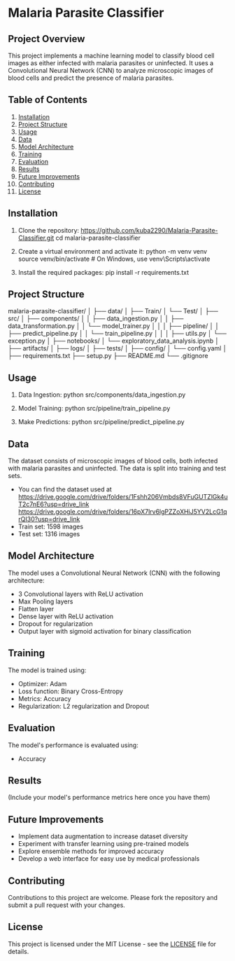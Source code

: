 # Malaria Parasite Classifier

## Project Overview
This project implements a machine learning model to classify blood cell images as either infected with malaria parasites or uninfected. It uses a Convolutional Neural Network (CNN) to analyze microscopic images of blood cells and predict the presence of malaria parasites.

## Table of Contents
1. [Installation](#installation)
2. [Project Structure](#project-structure)
3. [Usage](#usage)
4. [Data](#data)
5. [Model Architecture](#model-architecture)
6. [Training](#training)
7. [Evaluation](#evaluation)
8. [Results](#results)
9. [Future Improvements](#future-improvements)
10. [Contributing](#contributing)
11. [License](#license)

## Installation

1. Clone the repository:
https://github.com/kuba2290/Malaria-Parasite-Classifier.git
cd malaria-parasite-classifier

2. Create a virtual environment and activate it:
python -m venv venv
source venv/bin/activate  # On Windows, use venv\Scripts\activate

3. Install the required packages:
pip install -r requirements.txt

## Project Structure
malaria-parasite-classifier/
│
├── data/
│   ├── Train/
│   └── Test/
│
├── src/
│   ├── components/
│   │   ├── data_ingestion.py
│   │   ├── data_transformation.py
│   │   └── model_trainer.py
│   │
│   ├── pipeline/
│   │   ├── predict_pipeline.py
│   │   └── train_pipeline.py
│   │
│   ├── utils.py
│   └── exception.py
│
├── notebooks/
│   └── exploratory_data_analysis.ipynb
│
├── artifacts/
│
├── logs/
│
├── tests/
│
├── config/
│   └── config.yaml
│
├── requirements.txt
├── setup.py
├── README.md
└── .gitignore

## Usage

1. Data Ingestion:
python src/components/data_ingestion.py

2. Model Training:
python src/pipeline/train_pipeline.py

3. Make Predictions:
python src/pipeline/predict_pipeline.py

## Data
The dataset consists of microscopic images of blood cells, both infected with malaria parasites and uninfected. The data is split into training and test sets.

- You can find the dataset used at https://drive.google.com/drive/folders/1Fshh206Vmbds8VFuGUTZlGk4uT2c7nE6?usp=drive_link https://drive.google.com/drive/folders/16pX7lrv6lgPZZoXHiJ5YV2LcG1qrQI30?usp=drive_link
- Train set: 1598 images
- Test set: 1316 images

## Model Architecture
The model uses a Convolutional Neural Network (CNN) with the following architecture:
- 3 Convolutional layers with ReLU activation
- Max Pooling layers
- Flatten layer
- Dense layer with ReLU activation
- Dropout for regularization
- Output layer with sigmoid activation for binary classification

## Training
The model is trained using:
- Optimizer: Adam
- Loss function: Binary Cross-Entropy
- Metrics: Accuracy
- Regularization: L2 regularization and Dropout

## Evaluation
The model's performance is evaluated using:
- Accuracy

## Results
(Include your model's performance metrics here once you have them)

## Future Improvements
- Implement data augmentation to increase dataset diversity
- Experiment with transfer learning using pre-trained models
- Explore ensemble methods for improved accuracy
- Develop a web interface for easy use by medical professionals

## Contributing
Contributions to this project are welcome. Please fork the repository and submit a pull request with your changes.

## License
This project is licensed under the MIT License - see the [LICENSE](LICENSE) file for details.